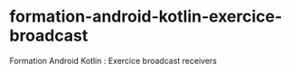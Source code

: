 # formation-android-kotlin-exercice-broadcast
Formation Android Kotlin : Exercice broadcast receivers

